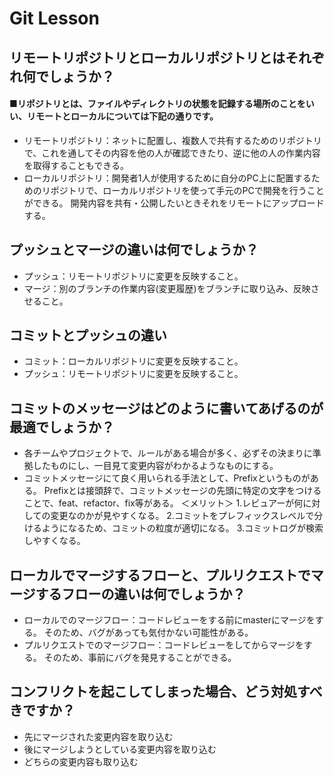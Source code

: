 # Git Lesson

## リモートリポジトリとローカルリポジトリとはそれぞれ何でしょうか？

#### ■リポジトリとは、ファイルやディレクトリの状態を記録する場所のことをいい、リモートとローカルについては下記の通りです。

- リモートリポジトリ：ネットに配置し、複数人で共有するためのリポジトリで、これを通してその内容を他の人が確認できたり、逆に他の人の作業内容を取得することもできる。
- ローカルリポジトリ：開発者1人が使用するために自分のPC上に配置するためのリポジトリで、ローカルリポジトリを使って手元のPCで開発を行うことができる。
開発内容を共有・公開したいときそれをリモートにアップロードする。


## プッシュとマージの違いは何でしょうか？

- プッシュ：リモートリポジトリに変更を反映すること。
- マージ：別のブランチの作業内容(変更履歴)をブランチに取り込み、反映させること。

## コミットとプッシュの違い

- コミット：ローカルリポジトリに変更を反映すること。
- プッシュ：リモートリポジトリに変更を反映すること。

## コミットのメッセージはどのように書いてあげるのが最適でしょうか？

- 各チームやプロジェクトで、ルールがある場合が多く、必ずその決まりに準拠したものにし、一目見て変更内容がわかるようなものにする。
- コミットメッセージにて良く用いられる手法として、Prefixというものがある。
Prefixとは接頭辞で、コミットメッセージの先頭に特定の文字をつけることで、feat、refactor、fix等がある。
＜メリット＞
1.レビュアーが何に対しての変更なのかが見やすくなる。
2.コミットをプレフィックスレベルで分けるようになるため、コミットの粒度が適切になる。
3.コミットログが検索しやすくなる。

## ローカルでマージするフローと、プルリクエストでマージするフローの違いは何でしょうか？

- ローカルでのマージフロー：コードレビューをする前にmasterにマージをする。
そのため、バグがあっても気付かない可能性がある。
- プルリクエストでのマージフロー：コードレビューをしてからマージをする。
そのため、事前にバグを発見することができる。

## コンフリクトを起こしてしまった場合、どう対処すべきですか？

- 先にマージされた変更内容を取り込む
- 後にマージしようとしている変更内容を取り込む
- どちらの変更内容も取り込む




